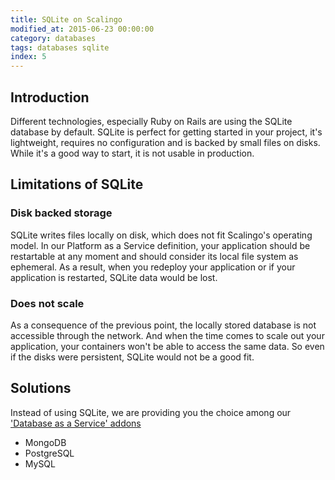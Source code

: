 ```yaml
---
title: SQLite on Scalingo
modified_at: 2015-06-23 00:00:00
category: databases
tags: databases sqlite
index: 5
---
```


## Introduction

Different technologies, especially Ruby on Rails are using the SQLite database
by default. SQLite is perfect for getting started in your project, it's lightweight,
requires no configuration and is backed by small files on disks. While it's a good
way to start, it is not usable in production.

## Limitations of SQLite

### Disk backed storage

SQLite writes files locally on disk, which does not fit Scalingo's operating model.
In our Platform as a Service definition, your application should be restartable at any
moment and should consider its local file system as ephemeral. As a result, when you redeploy
your application or if your application is restarted, SQLite data would be lost.

### Does not scale

As a consequence of the previous point, the locally stored database is not
accessible through the network. And when the time comes to scale out your application, your
containers won't be able to access the same data. So even if the disks were persistent,
SQLite would not be a good fit.

## Solutions

Instead of using SQLite, we are providing you the choice among our ['Database as a Service' addons](https://scalingo.com/addons)

* MongoDB
* PostgreSQL
* MySQL
